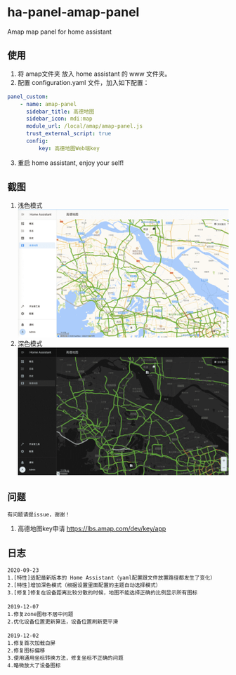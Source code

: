 # ha-panel-amap-panel
Amap map panel for home assistant

## 使用
1. 将 amap文件夹 放入 home assistant 的 www 文件夹。
2. 配置 configuration.yaml 文件，加入如下配置：

```yaml
panel_custom:
    - name: amap-panel
      sidebar_title: 高德地图
      sidebar_icon: mdi:map
      module_url: /local/amap/amap-panel.js
      trust_external_script: true
      config:
          key: 高德地图Web端key
```
3. 重启 home assistant, enjoy your self!

## 截图
1. 浅色模式
![light](./light_amap.png)
2. 深色模式
![dark](./dark_amap.png)

## 问题
```
有问题请提issue，谢谢！
```
1. 高德地图key申请 https://lbs.amap.com/dev/key/app

## 日志
```
2020-09-23
1.[特性]适配最新版本的 Home Assistant（yaml配置跟文件放置路径都发生了变化）
2.[特性]增加深色模式（根据设置里面配置的主题自动选择模式）
3.[修复]修复在设备距离比较分散的时候，地图不能选择正确的比例显示所有图标

2019-12-07
1.修复zone图标不居中问题
2.优化设备位置更新算法，设备位置刷新更平滑

2019-12-02
1.修复首次加载白屏
2.修复图标偏移
3.使用通用坐标转换方法，修复坐标不正确的问题
4.略微放大了设备图标
```
